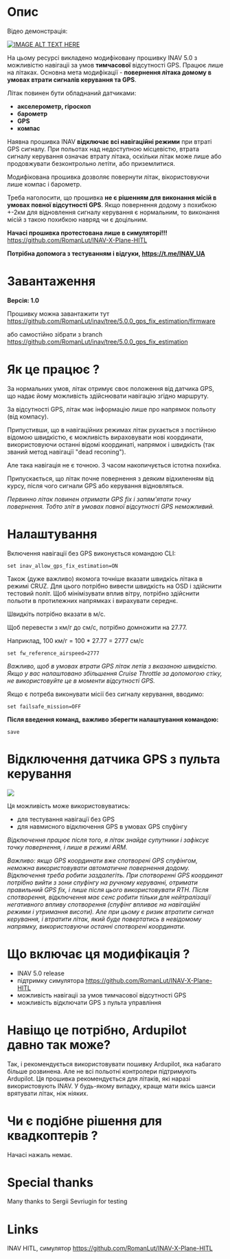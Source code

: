 # Опис

Відео демонстрація:

[![IMAGE ALT TEXT HERE](https://img.youtube.com/vi/MiOdIXQ3F5w/0.jpg)](https://www.youtube.com/watch?v=MiOdIXQ3F5w)

На цьому ресурсі викладено модифіковану прошивку INAV 5.0 з можливістю навігаціі за умов **тимчасової** відсутності GPS.
Працює лише на літаках.
Основна мета модифікації - **повернення літака домому в умовах втрати сигналів керування та GPS**.


Літак повинен бути обладнаний датчиками:
- **акселерометр, гіроскоп**
- **барометр**
- **GPS**
- **компас**


Наявна прошивка INAV **відключає всі навігаційні режими** при втраті GPS сигналу. При польотах над недоступною місцевістю, втрата сигналу керування означає втрату літака, оскільки літак може лише або продовжувати безконтрольно летіти, або приземлитися.

Модифікована прошивка дозволяє повернути літак, вікористовуючи лише компас і барометр.

Треба наголосити, що прошивка **не є рішенням для виконання місій в умовах повної відсутності GPS**. Якщо повернення додому з похибкою +-2км для відновлення сигналу керування є нормальним, то виконання місій з такою похибкою навряд чи є доцільним.

**Начасі прошивка протестована лише в симуляторі!!!** https://github.com/RomanLut/INAV-X-Plane-HITL

**Потрібна допомога з тестуванням і відгуки, https://t.me/INAV_UA**

# Завантаження

**Версія: 1.0**

Прошивку можна завантажити тут https://github.com/RomanLut/inav/tree/5.0.0_gps_fix_estimation/firmware

або самостійно зібрати з branch https://github.com/RomanLut/inav/tree/5.0.0_gps_fix_estimation

# Як це працює ?

За нормальних умов, літак отримує своє положення від датчика GPS, що надає йому можливість здійснювати навігацію згідно маршруту.

За відсутності GPS, літак має інформацію лише про напрямок польоту (від компасу).

Припустивши, що в навігаційних режимах літак рухається з постійною відомою швидкістю, є можливість вираховувати нові координати, використовуючи останні відомі координаті, напрямок і швидкість (так званий метод навігації "dead reconing").

Але така навігація не є точною. З часом накопичується істотна похибка. 

Припускається, що літак почне повернення з деяким відхиленням від курсу, після чого сигнали GPS або керування відновляться.

*Первинно літак повинен отримати GPS fix і запям'ятати точку повернення. Тобто зліт в умовах повної відсутності GPS неможливий.*

# Налаштування

Включення навігації без GPS виконується командою CLI:

```set inav_allow_gps_fix_estimation=ON```

Також (дуже важливо) якомога точніше вказати швидкісь літака в режимі CRUZ. Для цього потрібно вивести швидкість на OSD і здійснити тестовий політ. Щоб мінімізувати вплив вітру, потрібно здійснити польоти в протилежних напрямках і вирахувати середнє.

Швидкіть потрібно вказати в м/с. 

Щоб перевести з км/г до см/с, потрібно домножити на 27.77.

Наприклад, 100 км/г = 100 * 27.77 = 2777 см/с

```set fw_reference_airspeed=2777```

*Важливо, щоб в умовах втрати GPS літак летів з вказаною швидкістю. Якщо у вас налаштовано збільшення Cruise Throttle за допомогою стіку, не використовуйте це в моменти відсутності GPS.*

Якщо є потреба виконувати місії без сигналу керування, вводимо:

```set failsafe_mission=OFF```

**Після введення команд, важливо зберегти налаштування командою:**

```save```

# Відключення датчика GPS з пульта керування

![](Screenshots/gps_off_box.png) 

Ця можливість може використовуватись:
- для тестування навігації без GPS
- для навмисного відключення GPS в умовах GPS спуфінгу

*Відключення працює після того, я літак знайде супутники і зафіксує точку повернення, і лише в режимі ARM.*

*Важливо: якщо GPS координати вже спотворені GPS спуфінгом, неможна використовувати автоматичне повернення додому. Відключення треба робити заздалегіть. При спотворенні GPS координат потрібно вийти з зони спуфінгу на ручному керуванні, отримати правильний GPS fix, і лише після цього використовувати RTH. Після спотворення, відключення має сенс робити тільки для нейтралізації негативного впливу спотворення (спуфінг впливає на навігаційні режими і утримання висоти). Але при цьому є ризик втратити сигнал керування, і втратити літак, який буде повертатись в невідомому напрямку, використовуючи останні спотворені координати.*

# Що включає ця модифікація ?

- INAV 5.0 release
- підтримку симулятора https://github.com/RomanLut/INAV-X-Plane-HITL
- можливість навігаціі за умов тимчасової відсутності GPS
- можливість відключати GPS з пульта управління


# Навіщо це потрібно, Ardupilot давно так може?

Так, і рекомендується використовувати пошивку Ardupilot, яка набагато більше розвинена. Але не всі польотні контролери підтримують Ardupilot. Ця прошивка рекомендується для літаків, які наразі використовують INAV. У будь-якому випадку, краще мати якісь шанси врятувати літак, ніж ніяких.

# Чи є подібне рішення для квадкоптерів ?

Начасі нажаль немає.


# Special thanks

Many thanks to Sergii Sevriugin for testing

# Links

INAV HITL, симулятор https://github.com/RomanLut/INAV-X-Plane-HITL
